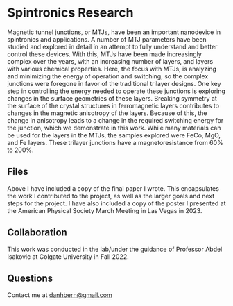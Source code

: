 # Spintronics Research

Magnetic tunnel junctions, or MTJs, have been an important nanodevice in spintronics and applications. A number of MTJ parameters have been studied and explored in detail in an attempt to fully understand and better control these devices. With this, MTJs have been made increasingly complex over the years, with an increasing number of layers, and layers with various chemical properties. Here, the focus with MTJs, is analyzing and minimizing the energy of operation and switching, so the complex junctions were foregone in favor of the traditional trilayer designs. One key step in controlling the energy needed to operate these junctions is exploring changes in the surface geometries of these layers. Breaking symmetry at the surface of the crystal structures in ferromagnetic layers contributes to changes in the magnetic anisotropy of the layers. Because of this, the change in anisotropy leads to a change in the required switching energy for the junction, which we demonstrate in this work. While many materials can be used for the layers in the MTJs, the samples explored were FeCo, MgO, and Fe layers. These trilayer junctions have a magnetoresistance from 60% to 200%.

## Files
Above I have included a copy of the final paper I wrote. This encapsulates the work I contributed to the project, as well as the larger goals and next steps for the project. I have also included a copy of the poster I presented at the American Physical Society March Meeting in Las Vegas in 2023.

## Collaboration

This work was conducted in the lab/under the guidance of Professor Abdel Isakovic at Colgate University in Fall 2022.

## Questions
Contact me at danhbern@gmail.com
